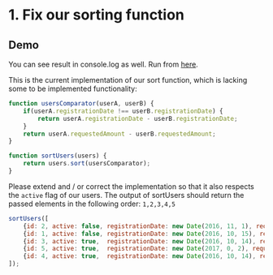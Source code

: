 # 1. Fix our sorting function

## Demo
You can see result in console.log as well.
Run from [here](http://sorting.surge.sh/).

This is the current implementation of our sort function, which is lacking some to be implemented functionality:

```js
function usersComparator(userA, userB) {
    if(userA.registrationDate !== userB.registrationDate) {
        return userA.registrationDate - userB.registrationDate;
    }
    return userA.requestedAmount - userB.requestedAmount;
}

function sortUsers(users) {
    return users.sort(usersComparator);
}
```

Please extend and / or correct the implementation so that it also respects the `active` flag of our users.
The output of sortUsers should return the passed elements in the following order: `1,2,3,4,5`

```js
sortUsers([
    {id: 2, active: false, registrationDate: new Date(2016, 11, 1), requestedAmount: 10000},
    {id: 1, active: false, registrationDate: new Date(2016, 10, 15), requestedAmount: 5000},
    {id: 3, active: true,  registrationDate: new Date(2016, 10, 14), requestedAmount: 5000},
    {id: 5, active: true,  registrationDate: new Date(2017, 0, 2), requestedAmount: 5000},
    {id: 4, active: true,  registrationDate: new Date(2016, 10, 14), requestedAmount: 5500},
]);
```
